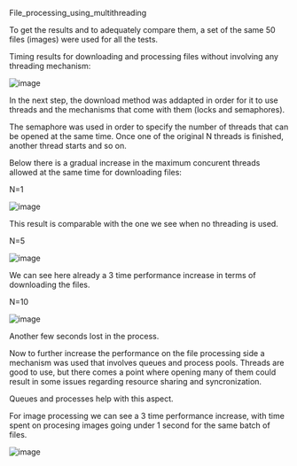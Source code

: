 File_processing_using_multithreading

To get the results and to adequately compare them, a set of the same 50 files (images) were used for all the tests.

Timing results for downloading and processing files without involving any threading mechanism:

![image](https://user-images.githubusercontent.com/72966710/161107678-17e3737b-472c-4f8c-93a9-6672f996de23.png)

In the next step, the download method was addapted in order for it to use threads and the mechanisms that come with them (locks and semaphores).

The semaphore was used in order to specify the number of threads that can be opened at the same time. Once one of the original N threads is finished, another thread starts and so on.

Below there is a gradual increase in the maximum concurent threads allowed at the same time for downloading files:

N=1

![image](https://user-images.githubusercontent.com/72966710/161113101-cf0c1d5b-701f-4d01-81ea-fb36c405210c.png)

This result is comparable with the one we see when no threading is used.

N=5

![image](https://user-images.githubusercontent.com/72966710/161113777-d74a3390-e0a9-4b63-b557-c423308aaac3.png)

We can see here already a 3 time performance increase in terms of downloading the files.

N=10

![image](https://user-images.githubusercontent.com/72966710/161114319-f52bcb7f-642b-4957-991f-739c98cac36a.png)

Another few seconds lost in the process.


Now to further increase the performance on the file processing side a mechanism was used that involves queues and process pools. Threads are good to use, but there comes a point where opening many of them could result in some issues regarding resource sharing and syncronization. 

Queues and processes help with this aspect.

For image processing we can see a 3 time performance increase, with time spent on procesing images going under 1 second for the same batch of files.

![image](https://user-images.githubusercontent.com/72966710/161077243-e1b89cba-ad0e-48a8-8ff1-9699c4e63bbc.png)
